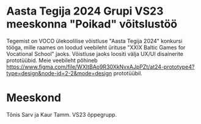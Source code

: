 # Aasta Tegija 2024 Grupi VS23 meeskonna "Poikad" võitslustöö
Tegemist on VOCO ülekoolilise võistluse "Aasta Tegija 2024" konkursi tööga, mille raames on loodud veebileht ürituse "XXIX Baltic Games for Vocational School" jaoks.
Võistluse jaoks loositi välja UX/UI disainerite prototüübid. Meie veebileht põhineb https://www.figma.com/file/WXItBAo9R30XkNvxAJpPZt/at24-prototype4?type=design&node-id=2-2&mode=design prototüübil.
# Meeskond
Tõnis Sarv ja Kaur Tamm. VS23 õppegrupp.
